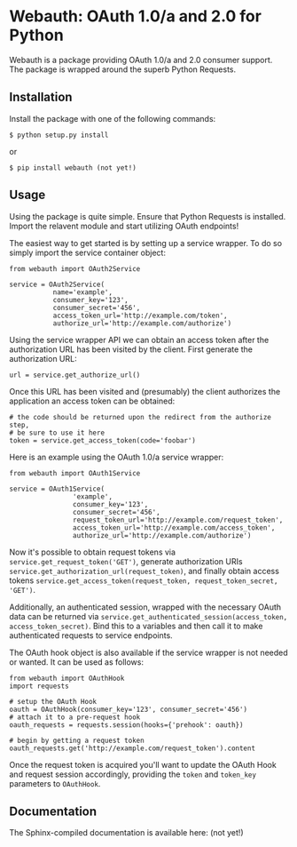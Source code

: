 # Webauth: OAuth 1.0/a and 2.0 for Python

Webauth is a package providing OAuth 1.0/a and 2.0 consumer support. The
package is wrapped around the superb Python Requests.


## Installation

Install the package with one of the following commands:

    $ python setup.py install

or

    $ pip install webauth (not yet!)


## Usage

Using the package is quite simple. Ensure that Python Requests is installed.
Import the relavent module and start utilizing OAuth endpoints!

The easiest way to get started is by setting up a service wrapper. To do so
simply import the service container object:

    from webauth import OAuth2Service

    service = OAuth2Service(
               name='example',
               consumer_key='123',
               consumer_secret='456',
               access_token_url='http://example.com/token',
               authorize_url='http://example.com/authorize')

Using the service wrapper API we can obtain an access token after the
authorization URL has been visited by the client. First generate the
authorization URL:

    url = service.get_authorize_url()

Once this URL has been visited and (presumably) the client authorizes the
application an access token can be obtained:

    # the code should be returned upon the redirect from the authorize step,
    # be sure to use it here
    token = service.get_access_token(code='foobar')

Here is an example using the OAuth 1.0/a service wrapper:

    from webauth import OAuth1Service

    service = OAuth1Service(
                    'example',
                    consumer_key='123',
                    consumer_secret='456',
                    request_token_url='http://example.com/request_token',
                    access_token_url='http://example.com/access_token',
                    authorize_url='http://example.com/authorize')

Now it's possible to obtain request tokens via 
`service.get_request_token('GET')`, generate authorization URIs 
`service.get_authorization_url(request_token)`, and finally obtain access
tokens `service.get_access_token(request_token, request_token_secret, 'GET')`.

Additionally, an authenticated session, wrapped with the necessary OAuth data
can be returned via `service.get_authenticated_session(access_token,
access_token_secret)`. Bind this to a variables and then call it to make
authenticated requests to service endpoints.

The OAuth hook object is also available if the service wrapper is not needed or
wanted. It can be used as follows:

    from webauth import OAuthHook
    import requests
    
    # setup the OAuth Hook
    oauth = OAuthHook(consumer_key='123', consumer_secret='456')
    # attach it to a pre-request hook
    oauth_requests = requests.session(hooks={'prehook': oauth})

    # begin by getting a request token
    oauth_requests.get('http://example.com/request_token').content

Once the request token is acquired you'll want to update the OAuth Hook and
request session accordingly, providing the `token` and `token_key` parameters
to `OAuthHook`.


## Documentation

The Sphinx-compiled documentation is available here: (not yet!)
